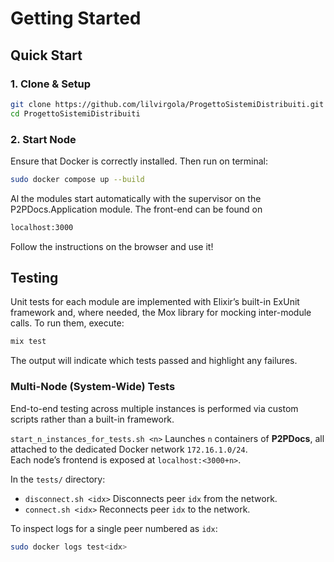 # Getting Started

## Quick Start

### 1. Clone & Setup

```bash
git clone https://github.com/lilvirgola/ProgettoSistemiDistribuiti.git
cd ProgettoSistemiDistribuiti
```

### 2. Start Node
Ensure that Docker is correctly installed. Then run on terminal:

```bash
sudo docker compose up --build
```

Al the modules start automatically with the supervisor on the P2PDocs.Application module. The front-end can be found on

```bash
localhost:3000
```

Follow the instructions on the browser and use it!

## Testing

Unit tests for each module are implemented with Elixir’s built-in ExUnit framework and, where needed, the Mox library for mocking inter-module calls. To run them, execute:

```bash
mix test
```

The output will indicate which tests passed and highlight any failures.

### Multi-Node (System-Wide) Tests

End-to-end testing across multiple instances is performed via custom scripts rather than a built-in framework.

`start_n_instances_for_tests.sh <n>` 
Launches `n` containers of **P2PDocs**, all attached to the dedicated Docker network `172.16.1.0/24`.  
Each node’s frontend is exposed at `localhost:<3000+n>`.

In the `tests/` directory:

- `disconnect.sh <idx>` Disconnects peer `idx` from the network.
- `connect.sh <idx>` Reconnects peer `idx` to the network.


To inspect logs for a single peer numbered as `idx`:

```bash
sudo docker logs test<idx>
```
